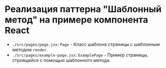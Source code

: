 # Реализация паттерна "Шаблонный метод" на примере компонента React

- ```./src/pages/page.jsx```: ```Page``` - Класс шаблона страницы с шаблонным методом ```render```.
- ```./src/pages/example-page.jsx```: ```ExamplePage``` - Пример страницы, строящейся с помощью шаблонного метода.

